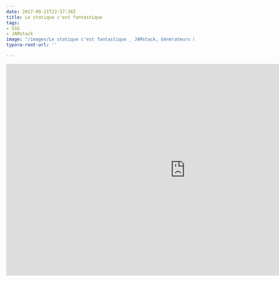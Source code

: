 ```yaml
---
date: 2017-09-21T22:57:38Z
title: Le statique c'est fantastique
tags:
- SSG
- JAMstack
image: "/images/Le statique c'est fantastique _ JAMstack, Générateurs & CMS headless.png"
typora-root-url: ''

---
```

<iframe src="https://docs.google.com/presentation/d/e/2PACX-1vSgfI-5wg8n1crZOXnyGBgVMtzfedqVy2jobj3Iz-t_8htuVCsAcpoUcG37ibM7qjUDdilKtCDoaF-Q/embed?start=false&loop=false&delayms=3000" frameborder="0" width="960" height="569" allowfullscreen="true" mozallowfullscreen="true" webkitallowfullscreen="true"></iframe>
